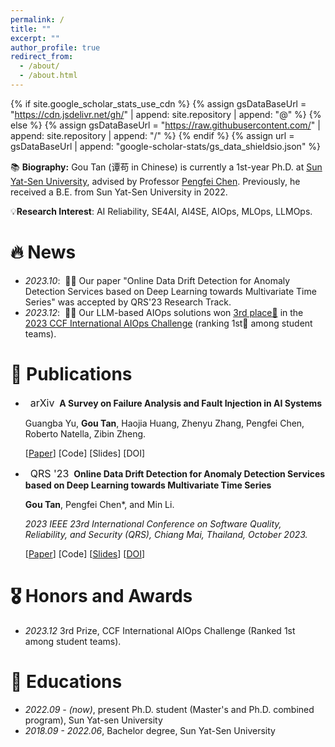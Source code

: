 ```yaml
---
permalink: /
title: ""
excerpt: ""
author_profile: true
redirect_from: 
  - /about/
  - /about.html
---
```


{% if site.google_scholar_stats_use_cdn %}
{% assign gsDataBaseUrl = "https://cdn.jsdelivr.net/gh/" | append: site.repository | append: "@" %}
{% else %}
{% assign gsDataBaseUrl = "https://raw.githubusercontent.com/" | append: site.repository | append: "/" %}
{% endif %}
{% assign url = gsDataBaseUrl | append: "google-scholar-stats/gs_data_shieldsio.json" %}

<span class='anchor' id='about-me'></span>

📚 **Biography:** Gou Tan (谭苟 in Chinese) is currently a 1st-year Ph.D. at [Sun Yat-Sen University](https://cse.sysu.edu.cn/), advised by Professor [Pengfei Chen](https://cse.sysu.edu.cn/content/3747). Previously, he received a B.E. from Sun Yat-Sen University in 2022.

💡**Research Interest**: AI Reliability, SE4AI, AI4SE, AIOps, MLOps, LLMOps.
<!-- Haiyu Huang is currently a research assistant at [Sun Yat-Sen University](https://cse.sysu.edu.cn/), advised by Professor [Pengfei Chen](https://cse.sysu.edu.cn/content/3747). Previously, he received a B.E. in CSE from Sun Yat-Sen University in 2023. He has interned at [Alibaba Cloud](https://cn.aliyun.com/), [Huawei](https://www.huawei.com/), and [Ant Group](https://www.antgroup.com/) in Cloud Native Application Performance Management related departments, developing algorithms and solving real-world problems. -->


# 🔥 News
- *2023.10*: &nbsp;🎉🎉 Our paper "Online Data Drift Detection for Anomaly Detection Services based on Deep Learning towards Multivariate Time Series" was accepted by QRS'23 Research Track.
- *2023.12*: &nbsp;🎉🎉 Our LLM-based AIOps solutions won [3rd place🥉](https://mp.weixin.qq.com/s/KctBL78OgxSOzPXoeGfe5w) in the [2023 CCF International AIOps Challenge](https://competition.aiops-challenge.com/home/competition/1669253443434315819) \(ranking 1st🏅 among student teams\).
<!-- - *2024.06*: &nbsp;🎉🎉 Our paper "TraStrainer: Adaptive Sampling for Distributed Traces with System Runtime State" has won an **<font color="red">ACM SIGSOFT Distinguished Paper award</font> 🏆**. -->


# 📝 Publications 
- &nbsp; <span class="badge" style="font-size:16px;">arXiv</span> &nbsp;**A Survey on Failure Analysis and Fault Injection in AI Systems**

  <span style="font-size:14px;"> Guangba Yu, **Gou Tan**, Haojia Huang, Zhenyu Zhang, Pengfei Chen, Roberto Natella, Zibin Zheng. </span>

  <!-- <span style="font-size:14px;"> *2023 IEEE 23rd International Conference on Software Quality, Reliability, and Security (QRS), Chiang Mai, Thailand, October 2023.* </span> -->

  [[Paper](https://arxiv.org/pdf/2407.00125)]
  [Code]
  [Slides]
  [DOI]


- &nbsp; <span class="badge" style="font-size:16px;">QRS '23</span> &nbsp;**Online Data Drift Detection for Anomaly Detection Services based on Deep Learning towards Multivariate Time Series**

  <span style="font-size:14px;"> **Gou Tan**, Pengfei Chen*, and Min Li. </span>

  <span style="font-size:14px;"> *2023 IEEE 23rd International Conference on Software Quality, Reliability, and Security (QRS), Chiang Mai, Thailand, October 2023.* </span>

  [[Paper](https://floritange.github.io/files/qrs23/qrs23.pdf)]
  [Code]
  [[Slides](https://floritange.github.io/files/qrs23/qrs23_slides.pdf)]
  [[DOI](https://ieeexplore.ieee.org/abstract/document/10366704)]


# 🎖 Honors and Awards
- *2023.12* 3rd Prize, CCF International AIOps Challenge (Ranked 1st among student teams).


# 📖 Educations
- *2022.09 - (now)*, present Ph.D. student (Master's and Ph.D. combined program), Sun Yat-sen University
- *2018.09 - 2022.06*, Bachelor degree, Sun Yat-Sen University
  <!-- - GPA: 4.1/5.0; Rank: Top 10% -->

<!-- # 💬 Services
- *Reviewer:*  WWW 2024 -->

<!-- # 💻 Internships -->
